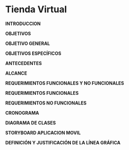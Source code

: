 # Tienda Virtual
**INTRODUCCION** 

**OBJETIVOS**

**OBJETIVO GENERAL**

**OBJETIVOS ESPECÍFICOS**

**ANTECEDENTES**

**ALCANCE**

**REQUERIMIENTOS FUNCIONALES Y NO FUNCIONALES**

  **REQUERIMIENTOS FUNCIONALES**
  
  **REQUERIMIENTOS NO FUNCIONALES**
  
**CRONOGRAMA**

**DIAGRAMA DE CLASES**

**STORYBOARD APLICACION MOVIL**

**DEFINICIÓN Y JUSTIFICACIÓN DE LA LÍNEA GRÁFICA**




